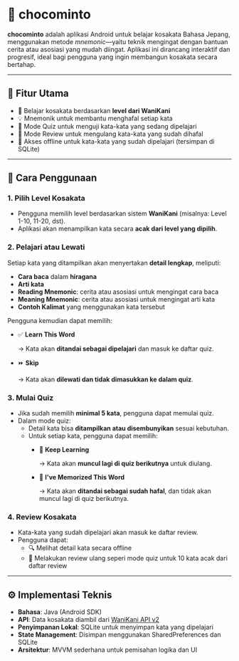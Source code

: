 # 🍫 chocominto

**chocominto** adalah aplikasi Android untuk belajar kosakata Bahasa Jepang, menggunakan metode *mnemonic*—yaitu teknik mengingat dengan bantuan cerita atau asosiasi yang mudah diingat. Aplikasi ini dirancang interaktif dan progresif, ideal bagi pengguna yang ingin membangun kosakata secara bertahap.

---

## 📱 Fitur Utama

- 📖 Belajar kosakata berdasarkan **level dari WaniKani**
- 💡 Mnemonik untuk membantu menghafal setiap kata
- 🧠 Mode Quiz untuk menguji kata-kata yang sedang dipelajari
- 🔁 Mode Review untuk mengulang kata-kata yang sudah dihafal
- 💾 Akses offline untuk kata-kata yang sudah dipelajari (tersimpan di SQLite)

---

## 🌿 Cara Penggunaan

### 1. **Pilih Level Kosakata**

- Pengguna memilih level berdasarkan sistem **WaniKani** (misalnya: Level 1-10, 11-20, dst).
- Aplikasi akan menampilkan kata secara **acak dari level yang dipilih**.

### 2. **Pelajari atau Lewati**

Setiap kata yang ditampilkan akan menyertakan **detail lengkap**, meliputi:

- **Cara baca** dalam **hiragana**
- **Arti kata**
- **Reading Mnemonic**: cerita atau asosiasi untuk mengingat cara baca
- **Meaning Mnemonic**: cerita atau asosiasi untuk mengingat arti kata
- **Contoh Kalimat** yang menggunakan kata tersebut

Pengguna kemudian dapat memilih:

- ✅ **Learn This Word**
    
    → Kata akan **ditandai sebagai dipelajari** dan masuk ke daftar quiz.
    
- ⏩ **Skip**
    
    → Kata akan **dilewati dan tidak dimasukkan ke dalam quiz**.
    

### 3. **Mulai Quiz**

- Jika sudah memilih **minimal 5 kata**, pengguna dapat memulai quiz.
- Dalam mode quiz:
    - Detail kata bisa **ditampilkan atau disembunyikan** sesuai kebutuhan.
    - Untuk setiap kata, pengguna dapat memilih:
        - 🔁 **Keep Learning**
            
            → Kata akan **muncul lagi di quiz berikutnya** untuk diulang.
            
        - 🧠 **I've Memorized This Word**
            
            → Kata akan **ditandai sebagai sudah hafal**, dan tidak akan muncul lagi di quiz berikutnya.
            

### 4. **Review Kosakata**

- Kata-kata yang sudah dipelajari akan masuk ke daftar review.
- Pengguna dapat:
    - 🔍 Melihat detail kata secara offline
    - 🎯 Melakukan review ulang seperi mode quiz untuk 10 kata acak dari daftar review

---

## ⚙️ Implementasi Teknis

- **Bahasa**: Java (Android SDK)
- **API**: Data kosakata diambil dari [WaniKani API v2](https://api.wanikani.com/v2/subjects?types=vocabulary)
- **Penyimpanan Lokal**: SQLite untuk menyimpan kata yang dipelajari
- **State Management**: Disimpan menggunakan SharedPreferences dan SQLite
- **Arsitektur**: MVVM sederhana untuk pemisahan logika dan UI
